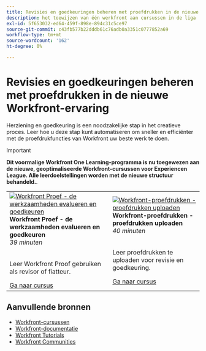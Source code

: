 ```yaml
---
title: Revisies en goedkeuringen beheren met proefdrukken in de nieuwe Workfront-ervaring
description: het toewijzen van één werkfront aan cursussen in de liga
exl-id: 5f653032-ed64-459f-898e-894c31c5ce97
source-git-commit: c43fb577b22dddb61c76adb0a3351c0777852a69
workflow-type: tm+mt
source-wordcount: '162'
ht-degree: 0%

---
```


# Revisies en goedkeuringen beheren met proefdrukken in de nieuwe Workfront-ervaring

Herziening en goedkeuring is een noodzakelijke stap in het creatieve proces. Leer hoe u deze stap kunt automatiseren om sneller en efficiënter met de proefdrukfuncties van Workfront uw beste werk te doen.

>[!IMPORTANT]
>
>**Dit voormalige Workfront One Learning-programma is nu toegewezen aan de nieuwe, geoptimaliseerde Workfront-cursussen voor Experiencen League.  Alle leerdoelstellingen worden met de nieuwe structuur behandeld.**.

<table>
  <tr>
   <td>
      <a href="https://experienceleague.adobe.com/?recommended=Workfront-L-1-2022.1.proof">
      <img alt="Workfront Proef - de werkzaamheden evalueren en goedkeuren" src="https://cdn.experienceleague.adobe.com/thumb/workfront-proof---review-and-approve-work.png"/>
      </a>
      <div>
         <strong>Workfront Proef - de werkzaamheden evalueren en goedkeuren</strong></a>         
         <br/><em>39 minuten</em>
      </div>
      <p>
        <br/>
         Leer Workfront Proof gebruiken als revisor of fiatteur.
      </p>
      <a  rel="noreferrer" target="_blank" href="https://experienceleague.adobe.com/?recommended=Workfront-L-1-2022.1.proof" class="spectrum-Button spectrum-Button--primary spectrum-Button--sizeM">
      <span class="spectrum-Button-label has-no-wrap has-text-weight-bold">Ga naar cursus</span>
      </a>
   </td>   
   <td>
      <a href="https://experienceleague.adobe.com/?recommended=Workfront-U-1-2022.2.proof">
      <img alt="Workfront-proefdrukken - proefdrukken uploaden" src="https://cdn.experienceleague.adobe.com/thumb/workfront-proof-upload-proofs.png"/>
      </a>
      <div>
         <strong>Workfront-proefdrukken - proefdrukken uploaden</strong></a>         
         <br/><em>40 minuten</em>
      </div>
      <p>
        <br/>
         Leer proefdrukken te uploaden voor revisie en goedkeuring.
      </p>
      <a  rel="noreferrer" target="_blank" href="https://experienceleague.adobe.com/?recommended=Workfront-U-1-2022.2.proof" class="spectrum-Button spectrum-Button--primary spectrum-Button--sizeM">
      <span class="spectrum-Button-label has-no-wrap has-text-weight-bold">Ga naar cursus</span>
      </a>
   </td>
  </tr>
</table>

## Aanvullende bronnen

* [Workfront-cursussen](https://experienceleague.adobe.com/?lang=en&amp;Solution=Workfront#courses)
* [Workfront-documentatie](https://experienceleague.adobe.com/docs/workfront.html)
* [Workfront Tutorials](https://experienceleague.adobe.com/docs/workfront-learn/tutorials-workfront/home.html)
* [Workfront Communities](https://experienceleaguecommunities.adobe.com/t5/workfront/ct-p/workfront)
